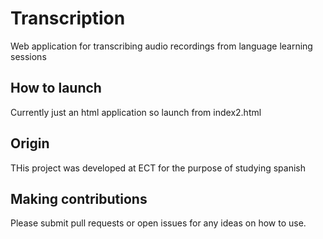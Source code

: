 # Transcription
Web application for transcribing audio recordings from language learning sessions

## How to launch
Currently just an html application so launch from index2.html

## Origin
THis project was developed at ECT for the purpose of studying spanish

## Making contributions
Please submit pull requests or open issues for any ideas on how to use.

